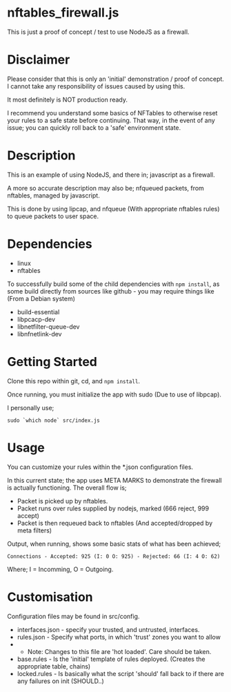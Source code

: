 # nftables_firewall.js
This is just a proof of concept / test to use NodeJS as a firewall.

# Disclaimer
Please consider that this is only an 'initial' demonstration / proof of
concept. I cannot take any responsibility of issues caused by using this.

It most definitely is NOT production ready.

I recommend you understand some basics of NFTables to otherwise reset your
rules to a safe state before continuing. That way, in the event of any
issue; you can quickly roll back to a 'safe' environment state.

# Description
This is an example of using NodeJS, and there in; javascript as a firewall.

A more so accurate description may also be;
nfqueued packets, from nftables, managed by javascript.

This is done by using lipcap, and nfqueue (With appropriate nftables rules)
to queue packets to user space.

# Dependencies
* linux
* nftables

To successfully build some of the child dependencies with `npm install`, as
some build directly from sources like github - you may require things like
(From a Debian system)
* build-essential
* libpcacp-dev
* libnetfilter-queue-dev
* libnfnetlink-dev

# Getting Started
Clone this repo within git, cd, and `npm install`.

Once running, you must initialize the app with sudo (Due to use of libpcap).

I personally use;

```sudo `which node` src/index.js```

# Usage
You can customize your rules within the *.json configuration files.

In this current state; the app uses META MARKS to demonstrate the firewall 
is actually functioning. The overall flow is;
 - Packet is picked up by nftables.
 - Packet runs over rules supplied by nodejs, marked (666 reject, 999 accept)
 - Packet is then requeued back to nftables (And accepted/dropped by meta
 filters)

Output, when running, shows some basic stats of what has been achieved;

`Connections - Accepted: 925 (I: 0 O: 925) - Rejected: 66 (I: 4 O: 62)`

Where; I = Incomming, O = Outgoing.

# Customisation
Configuration files may be found in src/config.
* interfaces.json - specify your trusted, and untrusted, interfaces.
* rules.json - Specify what ports, in which 'trust' zones you want to allow
* * Note: Changes to this file are 'hot loaded'. Care should be taken.
* base.rules - Is the 'initial' template of rules deployed. (Creates the 
appropriate table, chains)
* locked.rules - Is basically what the script 'should' fall back to if there
are any failures on init (SHOULD..)
